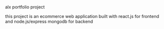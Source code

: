 alx portfolio project

this project is an ecommerce web application built with react.js for frontend and node.js/express mongodb for backend

